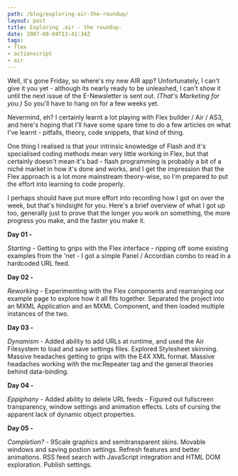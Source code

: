 ```yaml
---
path: /blog/exploring-air-the-roundup/
layout: post
title: Exploring .air - the roundup.
date: 2007-08-04T13:41:34Z
tags:
- flex
- actionscript
- air
---
```


Well, it's gone Friday, so where's my new AIR app? Unfortunately, I can't give it you yet - although its nearly ready to be unleashed, I can't show it until the next issue of the E-Newsletter is sent out. _(That's Marketing for you.)_ So you'll have to hang on for a few weeks yet.

Nevermind, eh? I certainly learnt a lot playing with Flex builder / Air / AS3, and here's hoping that I'll have some spare time to do a few articles on what I've learnt - pitfalls, theory, code snippets, that kind of thing.

One thing I realised is that your intrinsic knowledge of Flash and it's specialised coding methods mean very little working in Flex, but that certainly doesn't mean it's bad - flash programming is probably a bit of a niché market in how it's done and works, and I get the impression that the Flex approach is a lot more mainstream theory-wise, so I'm prepared to put the effort into learning to code properly.

I perhaps should have put more effort into recording how I got on over the week, but that's hindsight for you. Here's a brief overview of what I got up too, generally just to prove that the longer you work on something, the more progress you make, and the faster you make it.

**Day 01 -**

_Starting_ \- Getting to grips with the Flex interface - ripping off some existing examples from the 'net - I got a simple Panel / Accordian combo to read in a hardcoded URL feed.

**Day 02 -**

_Reworking_ \- Experimenting with the Flex components and rearranging our example page to explore how it all fits together. Separated the project into an MXML Application and an MXML Component, and then loaded multiple instances of the two.

**Day 03 -**

_Dynamism_ \- Added ability to add URLs at runtime, and used the Air Filesystem to load and save settings files. Explored Stylesheet skinning. Massive headaches getting to grips with the E4X XML format. Massive headaches working with the mx:Repeater tag and the general theories behind data-binding.

**Day 04 -**

_Eppiphany_ \- Added ability to delete URL feeds - Figured out fullscreen transparency, window settings and animation effects. Lots of cursing the apparent lack of dynamic object properties.

**Day 05 -**

_Completion?_ \- 9Scale graphics and semitransparent skins. Movable windows and saving postion settings. Refresh features and better animations. RSS feed search with JavaScript integration and HTML DOM exploration. Publish settings.